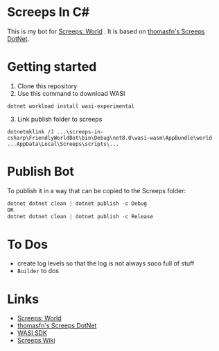 # Screeps In C#

This is my bot for [Screeps: World](https://store.steampowered.com/app/464350/Screeps_World/) . It is based on [thomasfn's Screeps DotNet](https://github.com/thomasfn/ScreepsDotNet).

# Getting started

1. Clone this repository
2. Use this command to download WASI 
```shell 
dotnet workload install wasi-experimental 
```
3. Link publish folder to screeps
```shell 
dotnetmklink /J ...\screeps-in-csharp\FriendlyWorldBot\bin\Debug\net8.0\wasi-wasm\AppBundle\world ...AppData\Local\Screeps\scripts\...
```

# Publish Bot

To publish it in a way that can be copied to the Screeps folder:

```powershell
dotnet dotnet clean | dotnet publish -c Debug
OR
dotnet dotnet clean | dotnet publish -c Release
```

# To Dos

- create log levels so that the log is not always sooo full of stuff
- `Builder` to dos

# Links

- [Screeps: World](https://store.steampowered.com/app/464350/Screeps_World/)
- [thomasfn's Screeps DotNet](https://github.com/thomasfn/ScreepsDotNet)
- [WASI SDK](https://github.com/WebAssembly/wasi-sdk?tab=readme-ov-file)
- [Screeps Wiki](https://screeps.fandom.com/wiki/Screeps_Wiki)
